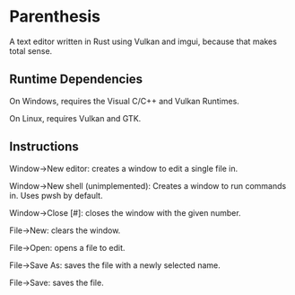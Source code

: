 # Parenthesis
A text editor written in Rust using Vulkan and imgui, because that makes total sense.
## Runtime Dependencies
On Windows, requires the Visual C/C++ and Vulkan Runtimes.

On Linux, requires Vulkan and GTK.
## Instructions
Window->New editor: creates a window to edit a single file in.

Window->New shell (unimplemented): Creates a window to run commands in. Uses pwsh by default.

Window->Close \[\#\]: closes the window with the given number.

File->New: clears the window.

File->Open: opens a file to edit.

File->Save As: saves the file with a newly selected name.

File->Save: saves the file.